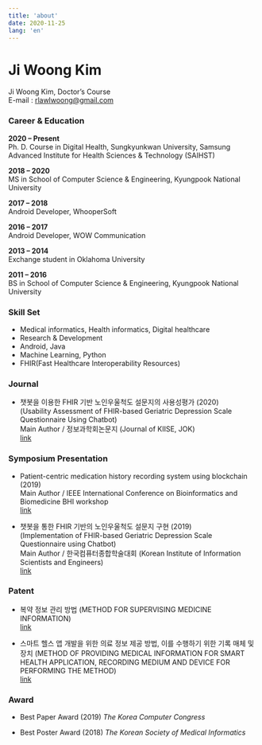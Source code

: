 ```yaml
---
title: 'about'
date: 2020-11-25
lang: 'en'
---
```


# Ji Woong Kim

Ji Woong Kim, Doctor’s Course  
E-mail : rlawlwoong@gmail.com

### Career & Education

**2020 – Present**  
Ph. D. Course in Digital Health, Sungkyunkwan University,
Samsung Advanced Institute for Health Sciences & Technology (SAIHST)

**2018 – 2020**  
MS in School of Computer Science & Engineering, Kyungpook National University

**2017 – 2018**  
Android Developer, WhooperSoft

**2016 – 2017**  
Android Developer, WOW Communication

**2013 – 2014**  
Exchange student in Oklahoma University

**2011 – 2016**  
BS in School of Computer Science & Engineering, Kyungpook National University

### Skill Set

- Medical informatics, Health informatics, Digital healthcare
- Research & Development
- Android, Java
- Machine Learning, Python
- FHIR(Fast Healthcare Interoperability Resources)

### Journal

- 챗봇을 이용한 FHIR 기반 노인우울척도 설문지의 사용성평가 (2020)  
   (Usability Assessment of FHIR-based Geriatric Depression Scale Questionnaire Using Chatbot)  
  Main Author / 정보과학회논문지 (Journal of KIISE, JOK)  
  [link](https://doi.org/10.5626/JOK.2020.47.7.650)

### Symposium Presentation

- Patient-centric medication history recording system using blockchain (2019)  
  Main Author / IEEE International Conference on Bioinformatics and Biomedicine BHI workshop  
  [link](https://ieeexplore.ieee.org/document/8983032)

- 챗봇을 통한 FHIR 기반의 노인우울척도 설문지 구현 (2019)  
   (Implementation of FHIR-based Geriatric Depression Scale Questionnaire using Chatbot)  
  Main Author / 한국컴퓨터종합학술대회 (Korean Institute of Information Scientists and Engineers)  
  [link](http://www.dbpia.co.kr/journal/articleDetail?nodeId=NODE08763134)

### Patent

- 복약 정보 관리 방법 (METHOD FOR SUPERVISING MEDICINE INFORMATION)  
  [link](https://doi.org/10.8080/1020180069841)

- 스마트 헬스 앱 개발을 위한 의료 정보 제공 방법, 이를 수행하기 위한 기록 매체 및 장치 (METHOD OF PROVIDING MEDICAL INFORMATION FOR SMART HEALTH APPLICATION, RECORDING MEDIUM AND DEVICE FOR PERFORMING THE METHOD)  
  [link](https://doi.org/10.8080/1020150088680)

### Award

- Best Paper Award (2019) _The Korea Computer Congress_

- Best Poster Award (2018) _The Korean Society of Medical Informatics_
